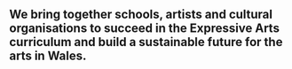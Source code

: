 ## We bring together schools, artists and cultural organisations to succeed in the Expressive Arts curriculum and build a sustainable future for the arts in Wales.